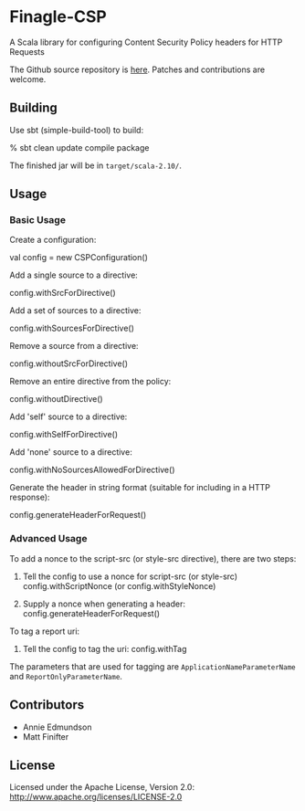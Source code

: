 # Finagle-CSP

A Scala library for configuring Content Security Policy headers for HTTP Requests

The Github source repository is [here](https://github.com/twitter/finagle-csp). Patches and contributions are welcome.

## Building

Use sbt (simple-build-tool) to build:

  % sbt clean update compile package

The finished jar will be in `target/scala-2.10/`.

## Usage

### Basic Usage

Create a configuration: 

  val config = new CSPConfiguration()

Add a single source to a directive:

  config.withSrcForDirective()

Add a set of sources to a directive:

  config.withSourcesForDirective()

Remove a source from a directive:

  config.withoutSrcForDirective()

Remove an entire directive from the policy:

  config.withoutDirective()

Add 'self' source to a directive:

  config.withSelfForDirective()

Add 'none' source to a directive:

  config.withNoSourcesAllowedForDirective()

Generate the header in string format (suitable for including in a HTTP response):

  config.generateHeaderForRequest()

### Advanced Usage

To add a nonce to the script-src (or style-src directive), there are two steps:

1) Tell the config to use a nonce for script-src (or style-src) 
  config.withScriptNonce (or config.withStyleNonce)

2) Supply a nonce when generating a header:
  config.generateHeaderForRequest()

To tag a report uri:

1) Tell the config to tag the uri:
  config.withTag

The parameters that are used for tagging are `ApplicationNameParameterName` and `ReportOnlyParameterName`.

## Contributors

* Annie Edmundson
* Matt Finifter

## License

Licensed under the Apache License, Version 2.0: http://www.apache.org/licenses/LICENSE-2.0
